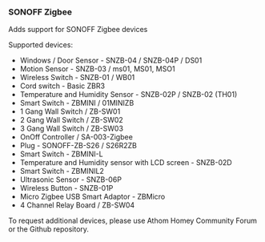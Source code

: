 ### SONOFF Zigbee
Adds support for SONOFF Zigbee devices

Supported devices:
- Windows / Door Sensor - SNZB-04 / SNZB-04P / DS01
- Motion Sensor - SNZB-03 / ms01, MS01, MSO1
- Wireless Switch - SNZB-01 / WB01
- Cord switch - Basic ZBR3
- Temperature and Humidity Sensor - SNZB-02P / SNZB-02 (TH01)
- Smart Switch - ZBMINI / 01MINIZB
- 1 Gang Wall Switch / ZB-SW01
- 2 Gang Wall Switch / ZB-SW02
- 3 Gang Wall Switch / ZB-SW03
- OnOff Controller / SA-003-Zigbee
- Plug - SONOFF-ZB-S26 / S26R2ZB
- Smart Switch - ZBMINI-L
- Temperature and Humidity sensor with LCD screen - SNZB-02D
- Smart Switch - ZBMINIL2
- Ultrasonic Sensor - SNZB-06P
- Wireless Button - SNZB-01P
- Micro Zigbee USB Smart Adaptor - ZBMicro
- 4 Channel Relay Board / ZB-SW04

To request additional devices, please use Athom Homey Community Forum or the Github repository.